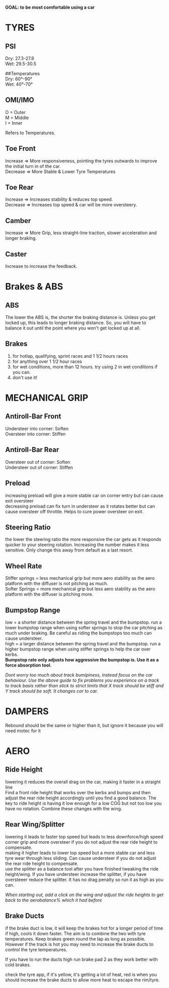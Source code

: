 **GOAL: to be most comfortable using a car**   

# TYRES

## PSI
Dry: 27.3-27.8   
Wet: 29.5-30.5   
  
##Temperatures    
Dry: 60°-90°   
Wet: 40°-70°      

## OMI/IMO   
O = Outer   
M = Middle   
I = Inner   

Refers to Temperatures.     

## Toe Front
Increase => More responsiveness, pointing the tyres outwards to improve the initial turn in of the car.   
Decrease => More Stable & Lower Tyre Temperatures   

## Toe Rear
Increase => Increases stability & reduces top speed.   
Decrease => Increases top speed & car will be more oversteery.    

## Camber
Increase => More Grip, less straight-line traction, slower acceleration and longer braking.   

## Caster
Increase to increase the feedback.

# Brakes & ABS

## ABS

The lower the ABS is, the shorter the braking distance is. Unless you get locked up, this leads to longer braking distance. So, you will have to balance it out until the point where you won't get locked up at all.    

## Brakes
1. for hotlap, qualifying, sprint races and 1 1/2 hours races
2. for anything over 1 1/2 hour races
3. for wet conditions, more than 12 hours. try using 2 in wet conditions if you can. 
4. don't use it! 


# MECHANICAL GRIP

## Antiroll-Bar Front
Understeer into corner: Soften   
Oversteer into corner: Stiffen   

## Antiroll-Bar Rear
Oversteer out of corner: Soften     
Understeer out of corner: Stiffen   

## Preload
increasing preload will give a more stable car on corner entry but can cause exit oversteer   
decreasing preload can fix turn in understeer as it rotates better but can cause oversteer off throttle. Helps to cure power oversteer on exit.    

## Steering Ratio
the lower the steering ratio the more responsive the car gets as it responds quicker to your steering rotation. Increasing the number makes it less sensitive. Only change this away from default as a last resort.    

## Wheel Rate
Stiffer springs = less mechanical grip but more aero stability as the aero platform with the diffuser is not pitching as much.     
Softer Springs = more mechanical grip but less aero stability as the aero platform with the diffuser is pitching more.    

## Bumpstop Range
low = a shorter distance between the spring travel and the bumpstop. run a lower bumpstop range when using softer springs to stop the car pitching as much under braking. Be careful as riding the bumpstops too much can cause understeer.    
high = a larger distance between the spring travel and the bumpstop. run a higher bumpstop range when using stiffer springs to help the car over kerbs.    
**Bumpstop rate only adjusts how aggressive the bumpstop is. Use it as a force absorption tool.**   

*Dont worry too much about track bumipiness, instead focus on the car behaviour. Use the above guide to fix problems you experience on a track to track basis rather than stick to strict limits that X track should be stiff and Y track should be soft. It changes car to car.*   

# DAMPERS

Rebound should be the same or higher than it, but ignore it because you will need motec for it


# AERO

## Ride Height
lowering it reduces the overall drag on the car, making it faster in a straight line   
Find a front ride height that works over the kerbs and bumps and then adjust the rear ride height accordingly until you find a good balance. The key to ride height is having it low enough for a low COG but not too low you have no rotation. Combine these changes with the wing.    

## Rear Wing/Splitter
lowering it leads to faster top speed but leads to less downforce/high speed corner grip and more oversteer if you do not adjust the rear ride height to compensate.   
making it higher leads to lower top speed but a more stable car and less tyre wear through less sliding. Can cause understeer if you do not adjust the rear ride height to compensate.    
use the splitter as a balance tool after you have finished tweaking the ride height/wing. If you have understeer increase the splitter, if you have oversteeer reduce the splitter. It has no drag penalty so run it as high as you can.    

*When starting out, add a click on the wing and adjust the ride heights to get back to the aerobalance% which it had before*   

## Brake Ducts
if the brake duct is low, it will keep the brakes hot for a longer period of time   
if high, cools it down faster. The aim is to combine the two with tyre temperatures. Keep brakes green round the lap as long as possible. However if the track is hot you may need to increase the brake ducts to control the tyre temperatures.    

If you have to run the ducts high run brake pad 2 as they work better with cold brakes.    

check the tyre app, if it's yellow, it's getting a lot of heat, red is when you should increase the brake ducts to allow more heat to escape the rim/tyre.    